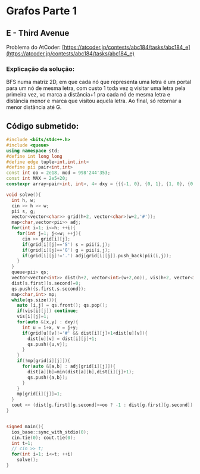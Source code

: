 # Grafos Parte 1

## E - Third Avenue

Problema do AtCoder: [https://atcoder.jp/contests/abc184/tasks/abc184_e](https://atcoder.jp/contests/abc184/tasks/abc184_e)

### Explicação da solução: 
BFS numa matriz 2D, em que cada nó que representa uma letra é um portal para um nó de mesma letra, com custo 1 toda vez q visitar uma letra pela primeira vez, vc marca a distância+1 pra cada nó de mesma letra e distância menor e marca que visitou aquela letra. Ao final, só retornar a menor distância até G.

## Código submetido:

```cpp
#include <bits/stdc++.h>
#include <queue>
using namespace std;
#define int long long
#define edge tuple<int,int,int>
#define pii pair<int,int>
const int oo = 2e18, mod = 998'244'353;
const int MAX = 2e5+20;
constexpr array<pair<int, int>, 4> dxy = {{{-1, 0}, {0, 1}, {1, 0}, {0, -1}}};

void solve(){
  int h, w;
  cin >> h >> w;
  pii s, g;
  vector<vector<char>> grid(h+2, vector<char>(w+2,'#'));
  map<char,vector<pii>> adj;
  for(int i=1; i<=h; ++i){
    for(int j=1; j<=w; ++j){
      cin >> grid[i][j];
      if(grid[i][j]=='S') s = pii(i,j);
      if(grid[i][j]=='G') g = pii(i,j);
      if(grid[i][j]!='.') adj[grid[i][j]].push_back(pii(i,j));
    }
  }
  queue<pii> qs;
  vector<vector<int>> dist(h+2, vector<int>(w+2,oo)), vis(h+2, vector<int>(w+2,0));
  dist[s.first][s.second]=0;
  qs.push({s.first,s.second});
  map<char,int> mp;
  while(qs.size()){
    auto [i,j] = qs.front(); qs.pop();
    if(vis[i][j]) continue;
    vis[i][j]=1;
    for(auto &[x,y] : dxy){
      int u = i+x, v = j+y;
      if(grid[u][v]!='#' && dist[i][j]+1<dist[u][v]){
      	dist[u][v] = dist[i][j]+1;
      	qs.push({u,v});
      }
    }
    if(!mp[grid[i][j]]){
      for(auto &[a,b] : adj[grid[i][j]]){
        dist[a][b]=min(dist[a][b],dist[i][j]+1);
        qs.push({a,b});
      }
    }
    mp[grid[i][j]]=1;
  }
  cout << (dist[g.first][g.second]>=oo ? -1 : dist[g.first][g.second])  << endl;
}


signed main(){
  ios_base::sync_with_stdio(0);
  cin.tie(0); cout.tie(0);
  int t=1;
  // cin >> t;
  for(int i=1; i<=t; ++i)
    solve();
}
```
